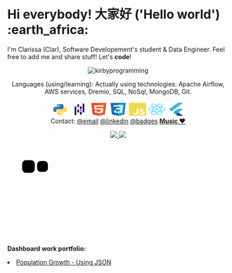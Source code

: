 
  <div><b><h1>Hi everybody! 大家好 ('Hello world') :earth_africa: </h1> </b>

I'm Clarissa (Clar), Software Developement's student & Data Engineer. Feel free to add me and share stuff!
  Let's <b>code</b>!
</div>
   
  
  

  
  
<p align="center" width="100%">
  <img src="https://giffiles.alphacoders.com/163/163818.gif" alt="kirbyprogramming">

</p>
  <p align="center" width="100%">
   Languages (using/learning):  Actually using technologies: Apache Airflow, AWS services, Dremio, SQL, NoSql, MongoDB, Git. <br><br>
  <img alt="Python" height="30" width="40" src="https://raw.githubusercontent.com/devicons/devicon/master/icons/python/python-original.svg">
  <img alt="rn" height="30" width="40" src="https://raw.githubusercontent.com/devicons/devicon/master/icons/pandas/pandas-original.svg">
  <img alt="HTML" height="30" width="40" src="https://raw.githubusercontent.com/devicons/devicon/master/icons/html5/html5-original.svg">
  <img alt="CSS" height="30" width="40" src="https://raw.githubusercontent.com/devicons/devicon/master/icons/css3/css3-original.svg">
  <img alt="JS" height="30" width="40" src="https://raw.githubusercontent.com/devicons/devicon/master/icons/javascript/javascript-plain.svg"> 
  <img alt="React" height="30" width="40" src="https://raw.githubusercontent.com/devicons/devicon/master/icons/react/react-original.svg">
  <img alt="Flutter" height="30" width="40" src="https://raw.githubusercontent.com/devicons/devicon/master/icons/flutter/flutter-original.svg">   

  
  <br>
 Contact:  <a href = "mailto:clarissa.colaco@hotmail.com">@email</a>   <a href="https://www.linkedin.com/in/clarissa-colaco-ramos" target="_blank">@linkedin</a> <a href="https://googlesolutions.qwiklabs.com/public_profiles/b3d90fd1-7ad4-4a1a-939f-e87fbdcb89a2" target="_blank"> @badges</a>  <b><a href="https://www.deezer.com/br/profile/689969113/history" target="_blank">Music ♥</b></a>    
  </p>
 <p align="center" width="100%">
  <a href="https://github.com/clarcolaco">
  <img height="180em" src="https://github-readme-stats.vercel.app/api?username=clarcolaco&show_icons=true&theme=dracula&include_all_commits=true&count_private=true"/>
  <img height="180em" src="https://github-readme-stats.vercel.app/api/top-langs/?username=clarcolaco&layout=compact&langs_count=7&theme=dracula"/> </a>
 
  
  ![Snake animation](https://github.com/clarcolaco/clarcolaco/blob/output/github-contribution-grid-snake.svg) 
  
  
  
  
 
  
  <br> <b> Dashboard work portfolio:</b><br>
  <li> <a href="https://datastudio.google.com/reporting/b59e979e-749a-4f65-95c6-1fbc05869633"> Population Growth - Using JSON</a> </li><br>
 

</p>
